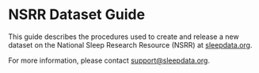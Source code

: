 # NSRR Dataset Guide

This guide describes the procedures used to create and release a new dataset on the National Sleep Research Resource (NSRR) at [sleepdata.org](https://sleepdata.org).

For more information, please contact <a href="mailto:support@sleepdata.org">support@sleepdata.org</a>.
